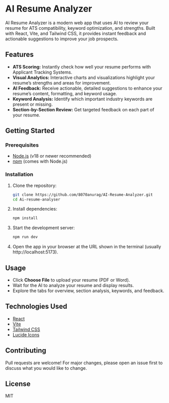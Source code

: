 # AI Resume Analyzer

AI Resume Analyzer is a modern web app that uses AI to review your resume for ATS compatibility, keyword optimization, and strengths. Built with React, Vite, and Tailwind CSS, it provides instant feedback and actionable suggestions to improve your job prospects.

## Features
- **ATS Scoring:** Instantly check how well your resume performs with Applicant Tracking Systems.
- **Visual Analytics:** Interactive charts and visualizations highlight your resume’s strengths and areas for improvement.
- **AI Feedback:** Receive actionable, detailed suggestions to enhance your resume’s content, formatting, and keyword usage.
- **Keyword Analysis:** Identify which important industry keywords are present or missing.
- **Section-by-Section Review:** Get targeted feedback on each part of your resume.

## Getting Started

### Prerequisites
- [Node.js](https://nodejs.org/) (v18 or newer recommended)
- [npm](https://www.npmjs.com/) (comes with Node.js)

### Installation
1. Clone the repository:
   ```sh
   git clone https://github.com/8070anurag/AI-Resume-Analyzer.git
   cd Ai-resume-analyser
   ```
2. Install dependencies:
   ```sh
   npm install
   ```
3. Start the development server:
   ```sh
   npm run dev
   ```
4. Open the app in your browser at the URL shown in the terminal (usually http://localhost:5173).

## Usage
- Click **Choose File** to upload your resume (PDF or Word).
- Wait for the AI to analyze your resume and display results.
- Explore the tabs for overview, section analysis, keywords, and feedback.

## Technologies Used
- [React](https://react.dev/)
- [Vite](https://vitejs.dev/)
- [Tailwind CSS](https://tailwindcss.com/)
- [Lucide Icons](https://lucide.dev/)

## Contributing
Pull requests are welcome! For major changes, please open an issue first to discuss what you would like to change.

## License
MIT
